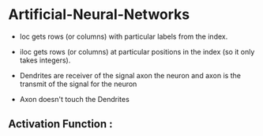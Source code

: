 # Artificial-Neural-Networks

- loc gets rows (or columns) with particular labels from the index.
- iloc gets rows (or columns) at particular positions in the index (so it only takes integers).

- Dendrites are receiver of the signal axon the neuron and axon is the transmit of the signal for the neuron
- Axon doesn't touch the Dendrites

## Activation Function :
